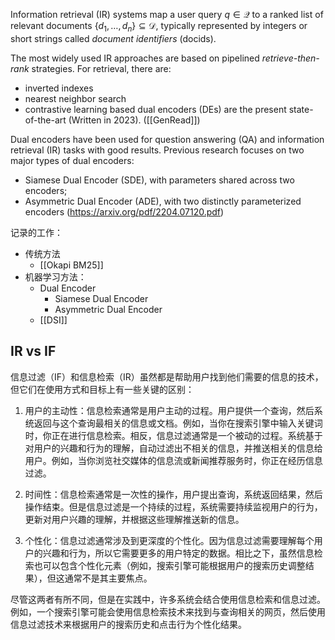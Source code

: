 Information retrieval (IR) systems map a user query $q \in \mathcal{Q}$ to a ranked list of relevant documents $\left\{d_{1}, \ldots, d_{n}\right\} \subseteq \mathcal{D}$, typically represented by integers or short strings called *document identifiers* (docids).

The most widely used IR approaches are based on pipelined *retrieve-then-rank* strategies. 
For retrieval, there are:
- inverted indexes
- nearest neighbor search
- contrastive learning based dual encoders (DEs) are the present state-of-the-art (Written in 2023).
([[GenRead]])

Dual encoders have been used for question answering (QA) and information retrieval (IR) tasks with good results. Previous research focuses on two major types of dual encoders:
- Siamese Dual Encoder (SDE), with parameters shared across two encoders;
- Asymmetric Dual Encoder (ADE), with two distinctly parameterized encoders
(https://arxiv.org/pdf/2204.07120.pdf)

记录的工作：
- 传统方法
	- [[Okapi BM25]]
- 机器学习方法：
	- Dual Encoder
		- Siamese Dual Encoder
		- Asymmetric Dual Encoder
	- [[DSI]]



## IR vs IF

信息过滤（IF）和信息检索（IR）虽然都是帮助用户找到他们需要的信息的技术，但它们在使用方式和目标上有一些关键的区别：

1. 用户的主动性：信息检索通常是用户主动的过程。用户提供一个查询，然后系统返回与这个查询最相关的信息或文档。例如，当你在搜索引擎中输入关键词时，你正在进行信息检索。相反，信息过滤通常是一个被动的过程。系统基于对用户的兴趣和行为的理解，自动过滤出不相关的信息，并推送相关的信息给用户。例如，当你浏览社交媒体的信息流或新闻推荐服务时，你正在经历信息过滤。

2. 时间性：信息检索通常是一次性的操作，用户提出查询，系统返回结果，然后操作结束。但是信息过滤是一个持续的过程，系统需要持续监视用户的行为，更新对用户兴趣的理解，并根据这些理解推送新的信息。

3. 个性化：信息过滤通常涉及到更深度的个性化。因为信息过滤需要理解每个用户的兴趣和行为，所以它需要更多的用户特定的数据。相比之下，虽然信息检索也可以包含个性化元素（例如，搜索引擎可能根据用户的搜索历史调整结果），但这通常不是其主要焦点。

尽管这两者有所不同，但是在实践中，许多系统会结合使用信息检索和信息过滤。例如，一个搜索引擎可能会使用信息检索技术来找到与查询相关的网页，然后使用信息过滤技术来根据用户的搜索历史和点击行为个性化结果。










